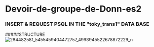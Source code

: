 # Devoir-de-groupe-de-Donn-es2

### INSERT & REQUEST PSQL IN THE "toky_trans1" DATA BASE

#####STRUCTURE
![284482581_5455459404472757_4993945522678872229_n](https://user-images.githubusercontent.com/98956159/172798858-3ab19e22-f8e3-492e-82d0-d7b9974f6f06.jpg)
